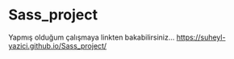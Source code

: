 # Sass_project
Yapmış olduğum çalışmaya linkten bakabilirsiniz... https://suheyl-yazici.github.io/Sass_project/

